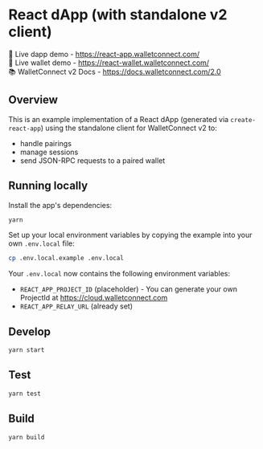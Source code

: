 # React dApp (with standalone v2 client)

🔗 Live dapp demo - https://react-app.walletconnect.com/ <br />
🔗 Live wallet demo - https://react-wallet.walletconnect.com/ <br />
📚 WalletConnect v2 Docs - https://docs.walletconnect.com/2.0

## Overview

This is an example implementation of a React dApp (generated via `create-react-app`) using the standalone
client for WalletConnect v2 to:

- handle pairings
- manage sessions
- send JSON-RPC requests to a paired wallet

## Running locally

Install the app's dependencies:

```bash
yarn
```

Set up your local environment variables by copying the example into your own `.env.local` file:

```bash
cp .env.local.example .env.local
```

Your `.env.local` now contains the following environment variables:

- `REACT_APP_PROJECT_ID` (placeholder) - You can generate your own ProjectId at https://cloud.walletconnect.com
- `REACT_APP_RELAY_URL` (already set)

## Develop

```bash
yarn start
```

## Test

```bash
yarn test
```

## Build

```bash
yarn build
```
